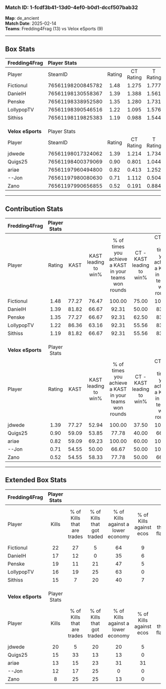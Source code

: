 ### Match ID: 1-fcdf3b41-13d0-4ef0-b0d1-dccf507bab32  
**Map**: de_ancient  
**Match Date**: 2025-02-14  
**Teams**: Fredding4Frag (13) vs Velox eSports (9)  

---  

## Box Stats  

| **Fredding4Frag** | Player Stats      |        |           |          |       |      |       |         |        |      |     |
| :- | :- | :-: | :-: | :-: | :-: | :-: | :-: | :-: | :-: | :-: | :-: |
| Player            | SteamID           | Rating | CT Rating | T Rating | KAST  | ADR  | Kills | Assists | Deaths | K/D  | HS% |
| Fictionul         | 76561198200845782 |  1.48  |   1.275   |  1.777   | 77.27 | 90.7 |  22   |    3    |   13   | 1.69 | 40  |
| DanieIH           | 76561198130558367 |  1.39  |   1.388   |  1.561   | 81.82 | 97.4 |  17   |   10    |   12   | 1.42 | 23  |
| Penske            | 76561198338952580 |  1.35  |   1.280   |  1.731   | 77.27 | 96.9 |  19   |    8    |   15   | 1.27 | 42  |
| LollypopTV        | 76561198390546516 |  1.22  |   1.095   |  1.576   | 86.36 | 80.1 |  16   |    6    |   16   | 1.00 | 56  |
| Sithiss           | 76561198119825383 |  1.19  |   0.988   |  1.544   | 81.82 | 66.8 |  15   |    4    |   12   | 1.25 | 20  |
|                   |                   |        |           |          |       |      |       |         |        |      |     |
|                   |                   |        |           |          |       |      |       |         |        |      |     |
|                   |                   |        |           |          |       |      |       |         |        |      |     |
| **Velox eSports** | Player Stats      |        |           |          |       |      |       |         |        |      |     |
| Player            | SteamID           | Rating | CT Rating | T Rating | KAST  | ADR  | Kills | Assists | Deaths | K/D  | HS% |
| jdwede            | 76561198017324062 |  1.39  |   1.214   |  1.734   | 77.27 | 94.7 |  20   |    4    |   14   | 1.43 | 30  |
| Quigs25           | 76561198400379069 |  0.90  |   0.801   |  1.044   | 59.09 | 75.7 |  15   |    3    |   18   | 0.83 | 46  |
| ariae             | 76561197960494800 |  0.82  |   0.413   |  1.252   | 59.09 | 71.1 |  13   |    6    |   18   | 0.72 | 23  |
| --Jon             | 76561197980080630 |  0.71  |   1.112   |  0.504   | 54.55 | 72.8 |  12   |    6    |   20   | 0.60 | 58  |
| Zano              | 76561197990656855 |  0.52  |   0.191   |  0.884   | 54.55 | 49.9 |   8   |   10    |   19   | 0.42 | 50  |
---  

## Contribution Stats  

| **Fredding4Frag** | Player Stats |       |                      |                                                        |                           |                                                             |                          |                                                            |
| :- | :-: | :-: | :-: | :-: | :-: | :-: | :-: | :-: |
| Player            |    Rating    | KAST  | KAST leading to win% | % of times you achieve a KAST in your teams won rounds | CT - KAST leading to win% | CT - % of times you achieve a KAST in your teams won rounds | T - KAST leading to win% | T - % of times you achieve a KAST in your teams won rounds |
| Fictionul         |     1.48     | 77.27 |        76.47         |                         100.00                         |           75.00           |                           100.00                            |          77.78           |                           100.00                           |
| DanieIH           |     1.39     | 81.82 |        66.67         |                         92.31                          |           50.00           |                            83.33                            |          87.50           |                           100.00                           |
| Penske            |     1.35     | 77.27 |        66.67         |                         92.31                          |           62.50           |                            83.33                            |          70.00           |                           100.00                           |
| LollypopTV        |     1.22     | 86.36 |        63.16         |                         92.31                          |           55.56           |                            83.33                            |          70.00           |                           100.00                           |
| Sithiss           |     1.19     | 81.82 |        66.67         |                         92.31                          |           55.56           |                            83.33                            |          77.78           |                           100.00                           |
|                   |              |       |                      |                                                        |                           |                                                             |                          |                                                            |
|                   |              |       |                      |                                                        |                           |                                                             |                          |                                                            |
|                   |              |       |                      |                                                        |                           |                                                             |                          |                                                            |
| **Velox eSports** | Player Stats |       |                      |                                                        |                           |                                                             |                          |                                                            |
| Player            |    Rating    | KAST  | KAST leading to win% | % of times you achieve a KAST in your teams won rounds | CT - KAST leading to win% | CT - % of times you achieve a KAST in your teams won rounds | T - KAST leading to win% | T - % of times you achieve a KAST in your teams won rounds |
| jdwede            |     1.39     | 77.27 |        52.94         |                         100.00                         |           37.50           |                           100.00                            |          66.67           |                           100.00                           |
| Quigs25           |     0.90     | 59.09 |        53.85         |                         77.78                          |           40.00           |                            66.67                            |          62.50           |                           83.33                            |
| ariae             |     0.82     | 59.09 |        69.23         |                         100.00                         |           60.00           |                           100.00                            |          75.00           |                           100.00                           |
| --Jon             |     0.71     | 54.55 |        50.00         |                         66.67                          |           50.00           |                           100.00                            |          50.00           |                           50.00                            |
| Zano              |     0.52     | 54.55 |        58.33         |                         77.78                          |           50.00           |                            66.67                            |          62.50           |                           83.33                            |
---  

## Extended Box Stats  

| **Fredding4Frag** | Player Stats |                            |                            |                                    |                         |                              |                                 |        |                             |                                     |                          |                               |                            |
| :- | :-: | :-: | :-: | :-: | :-: | :-: | :-: | :-: | :-: | :-: | :-: | :-: | :-: |
| Player            |    Kills     | % of Kills that are trades | % of Kills that got traded | % of Kills against a lower economy | % of Kills against ecos | % of Kills that are flawless | % of Kills that are close duels | Deaths | % of Deaths that get traded | % of Deaths against a lower economy | % of Deaths against ecos | % of Deaths that are flawless | % of Deaths that are close |
| Fictionul         |      22      |             27             |             5              |                 64                 |            9            |              50              |                9                |   13   |              8              |                 31                  |            0             |              62               |             0              |
| DanieIH           |      17      |             12             |             0              |                 35                 |            6            |              47              |                0                |   12   |             25              |                 50                  |            0             |              42               |             8              |
| Penske            |      19      |             11             |             21             |                 47                 |            5            |              58              |               11                |   15   |             27              |                 40                  |            0             |              53               |             0              |
| LollypopTV        |      16      |             19             |             25             |                 63                 |            0            |              63              |               25                |   16   |             25              |                 38                  |            0             |              56               |             0              |
| Sithiss           |      15      |             7              |             20             |                 40                 |            7            |              47              |                0                |   12   |             17              |                 42                  |            0             |              33               |             8              |
|                   |              |                            |                            |                                    |                         |                              |                                 |        |                             |                                     |                          |                               |                            |
|                   |              |                            |                            |                                    |                         |                              |                                 |        |                             |                                     |                          |                               |                            |
|                   |              |                            |                            |                                    |                         |                              |                                 |        |                             |                                     |                          |                               |                            |
| **Velox eSports** | Player Stats |                            |                            |                                    |                         |                              |                                 |        |                             |                                     |                          |                               |                            |
| Player            |    Kills     | % of Kills that are trades | % of Kills that got traded | % of Kills against a lower economy | % of Kills against ecos | % of Kills that are flawless | % of Kills that are close duels | Deaths | % of Deaths that get traded | % of Deaths against a lower economy | % of Deaths against ecos | % of Deaths that are flawless | % of Deaths that are close |
| jdwede            |      20      |             5              |             20             |                 20                 |            5            |              55              |                0                |   14   |             21              |                 21                  |            0             |              79               |             7              |
| Quigs25           |      15      |             33             |             13             |                 13                 |            0            |              73              |               13                |   18   |             11              |                  6                  |            0             |              61               |             6              |
| ariae             |      13      |             15             |             23             |                 31                 |           31            |              46              |                0                |   18   |             11              |                 11                  |            0             |              44               |             6              |
| --Jon             |      12      |             17             |             25             |                 0                  |            0            |              33              |                0                |   20   |             15              |                 10                  |            0             |              45               |             20             |
| Zano              |      8       |             25             |             25             |                 13                 |            0            |              50              |                0                |   19   |             11              |                  5                  |            0             |              58               |             5              |
